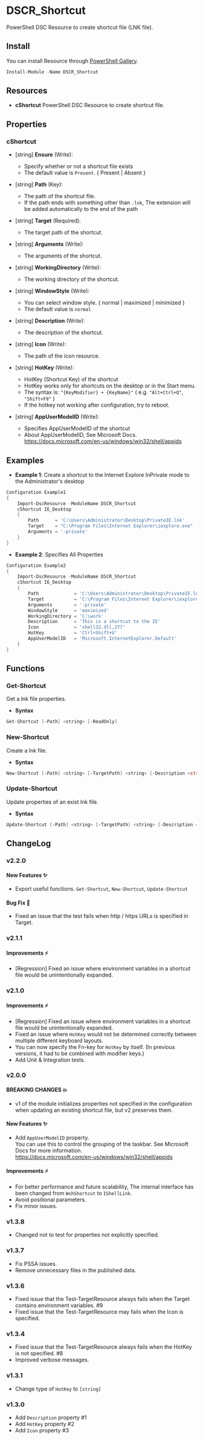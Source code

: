 DSCR_Shortcut
====

PowerShell DSC Resource to create shortcut file (LNK file).

## Install
You can install Resource through [PowerShell Gallery](https://www.powershellgallery.com/packages/DSCR_Shortcut/).
```PowerShell
Install-Module -Name DSCR_Shortcut
```

## Resources
* **cShortcut**
PowerShell DSC Resource to create shortcut file.

## Properties
### cShortcut
+ [string] **Ensure** (Write):
    + Specify whether or not a shortcut file exists
    + The default value is `Present`. { Present | Absent }

+ [string] **Path** (Key):
    + The path of the shortcut file.
    + If the path ends with something other than `.lnk`, The extension will be added automatically to the end of the path

+ [string] **Target** (Required):
    + The target path of the shortcut.

+ [string] **Arguments** (Write):
    + The arguments of the shortcut.

+ [string] **WorkingDirectory** (Write):
    + The working directory of the shortcut.

+ [string] **WindowStyle** (Write):
    + You can select window style. { normal | maximized | minimized }
    + The default value is `normal`

+ [string] **Description** (Write):
    + The description of the shortcut.

+ [string] **Icon** (Write):
    + The path of the icon resource.

+ [string] **HotKey** (Write):
    + HotKey (Shortcut Key) of the shortcut
    + HotKey works only for shortcuts on the desktop or in the Start menu.
    + The syntax is: `"{KeyModifier} + {KeyName}"` ( e.g. `"Alt+Ctrl+Q"`, `"Shift+F9"` )
    + If the hotkey not working after configuration, try to reboot.

+ [string] **AppUserModelID** (Write):
    + Specifies AppUserModelID of the shortcut
    + About AppUserModelID, See Microsoft Docs.  
      https://docs.microsoft.com/en-us/windows/win32/shell/appids


## Examples
+ **Example 1**: Create a shortcut to the Internet Explore InPrivate mode to the Administrator's desktop
```PowerShell
Configuration Example1
{
    Import-DscResource -ModuleName DSCR_Shortcut
    cShortcut IE_Desktop
    {
        Path      = 'C:\Users\Administrator\Desktop\PrivateIE.lnk'
        Target    = "C:\Program Files\Internet Explorer\iexplore.exe"
        Arguments = '-private'
    }
}
```

+ **Example 2**: Specifies All Properties
```PowerShell
Configuration Example2
{
    Import-DscResource -ModuleName DSCR_Shortcut
    cShortcut IE_Desktop
    {
        Path             = 'C:\Users\Administrator\Desktop\PrivateIE.lnk'
        Target           = 'C:\Program Files\Internet Explorer\iexplore.exe'
        Arguments        = '-private'
        WindowStyle      = 'maximized'
        WorkingDirectory = 'C:\work'
        Description      = 'This is a shortcut to the IE'
        Icon             = 'shell32.dll,277'
        HotKey           = 'Ctrl+Shift+U'
        AppUserModelID   = 'Microsoft.InternetExplorer.Default'
    }
}
```

## Functions
### Get-Shortcut
Get a lnk file properties.

+ **Syntax**
```PowerShell
Get-Shortcut [-Path] <string> [-ReadOnly]
```

### New-Shortcut
Create a lnk file.

+ **Syntax**
```PowerShell
New-Shortcut [-Path] <string> [-TargetPath] <string> [-Description <string>] [-Arguments <string>] [-WorkingDirectory <string>] [-Icon <string>] [-HotKey <string>] [-WindowStyle {<normal> | <maximized> | <minimized>}] [-AppUserModelID <string>] [-PassThru] [-Force]
```

### Update-Shortcut
Update properties of an exist lnk file.

+ **Syntax**
```PowerShell
Update-Shortcut [-Path] <string> [-TargetPath] <string> [-Description <string>] [-Arguments <string>] [-WorkingDirectory <string>] [-Icon <string>] [-HotKey <string>] [-WindowStyle {<normal> | <maximized> | <minimized>}] [-AppUserModelID <string>] [-PassThru] [-Force]
```

## ChangeLog
### v2.2.0
 #### New Features :sparkles:
  - Export useful functions. `Get-Shortcut`, `New-Shortcut`, `Update-Shortcut`

 #### Bug Fix :bug:
  - Fixed an issue that the test fails when http / https URLs is specified in Target.

### v2.1.1
 #### Improvements :zap:
  - [Regression] Fixed an issue where environment variables in a shortcut file would be unintentionally expanded.

### v2.1.0
 #### Improvements :zap:
  - [Regression] Fixed an issue where environment variables in a shortcut file would be unintentionally expanded.
  - Fixed an issue where `HotKey` would not be determined correctly between multiple different keyboard layouts.
  - You can now specify the Fn-key for `HotKey` by itself. (In previous versions, it had to be combined with modifier keys.)
  - Add Unit & Integration tests.

### v2.0.0
 #### BREAKING CHANGES :boom:
  - v1 of the module initializes properties not specified in the configuration when updating an existing shortcut file, but v2 preserves them.

 #### New Features :sparkles:
  - Add `AppUserModelID` property.  
    You can use this to control the grouping of the taskbar. See Microsoft Docs for more information.  
    https://docs.microsoft.com/en-us/windows/win32/shell/appids

 #### Improvements :zap:
  - For better performance and future scalability, The internal interface has been changed from `WshShortcut` to `IShellLink`.
  - Avoid positional parameters.
  - Fix minor issues.

### v1.3.8
 + Changed not to test for properties not explicitly specified.

### v1.3.7
 + Fix PSSA issues.
 + Remove unnecessary files in the published data.

### v1.3.6
+ Fixed issue that the Test-TargetResource always fails when the Target contains environment variables. #9
+ Fixed issue that the Test-TargetResource may fails when the Icon is specified.

### v1.3.4
+ Fixed issue that the Test-TargetResource always fails when the HotKey is not specified. #8
+ Improved verbose messages.

### v1.3.1
+ Change type of `HotKey` to `[string]`

### v1.3.0
+ Add `Description` property #1
+ Add `HotKey` property #2
+ Add `Icon` property #3
